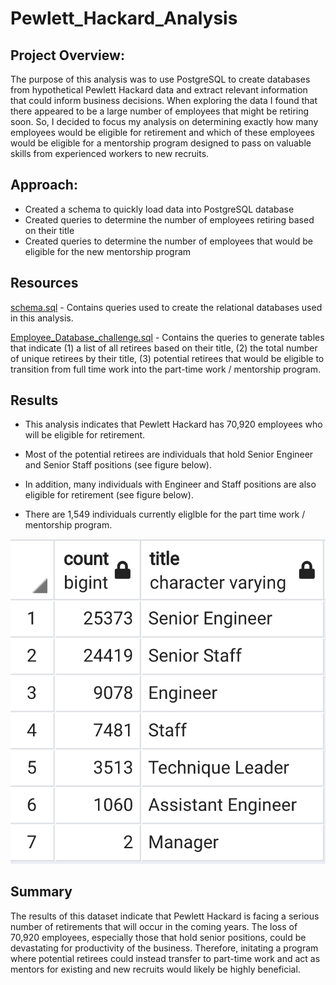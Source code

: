 # Pewlett_Hackard_Analysis

## Project Overview:
The purpose of this analysis was to use PostgreSQL to create databases from hypothetical Pewlett Hackard data and extract relevant information that could inform business decisions. When exploring the data I found that there appeared to be a large number of employees that might be retiring soon. So, I decided to focus my analysis on determining exactly how many employees would be eligible for retirement and which of these employees would be eligible for a mentorship program designed to pass on valuable skills from experienced workers to new recruits.

## Approach:

- Created a schema to quickly load data into PostgreSQL database 
- Created queries to determine the number of employees retiring based on their title
- Created queries to determine the number of employees that would be eligible for the new mentorship program

## Resources
[schema.sql](schema.sql) - Contains queries used to create the relational databases used in this analysis.

[Employee_Database_challenge.sql](Employee_Database_challenge.sql) - Contains the queries to generate tables that indicate (1) a list of all retirees based on their title, (2) the total number of unique retirees by their title, (3) potential retirees that would be eligible to transition from full time work into the part-time work / mentorship program.

## Results
- This analysis indicates that Pewlett Hackard has 70,920 employees who will be eligible for retirement.

- Most of the potential retirees are individuals that hold Senior Engineer and Senior Staff positions (see figure below).

- In addition, many individuals with Engineer and Staff positions are also eligible for retirement (see figure below).

- There are 1,549 individuals currently eliglble for the part time work / mentorship program.

![retirement_titles](retiring_titles.png)


## Summary
The results of this dataset indicate that Pewlett Hackard is facing a serious number of retirements that will occur in the coming years. The loss of 70,920 employees, especially those that hold senior positions, could be devastating for productivity of the business. Therefore, initating a program where potential retirees could instead transfer to part-time work and act as mentors for existing and new recruits would likely be highly beneficial. 